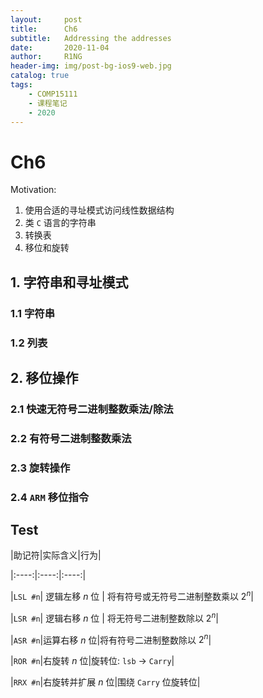 ```yaml
---
layout:     post
title:      Ch6 
subtitle:   Addressing the addresses
date:       2020-11-04
author:     R1NG
header-img: img/post-bg-ios9-web.jpg
catalog: true
tags:
    - COMP15111
    - 课程笔记
    - 2020
---
```



# Ch6 

Motivation: 
1. 使用合适的寻址模式访问线性数据结构
2. 类 `C` 语言的字符串
3. 转换表
4. 移位和旋转


## 1. 字符串和寻址模式

### 1.1 字符串

### 1.2 列表


## 2. 移位操作

### 2.1 快速无符号二进制整数乘法/除法

### 2.2 有符号二进制整数乘法

### 2.3 旋转操作

### 2.4 `ARM` 移位指令


## Test
|助记符|实际含义|行为| 

|:----:|:----:|:----:|

|`LSL #n`| 逻辑左移 $n$ 位 | 将有符号或无符号二进制整数乘以 $2^n$|

|`LSR #n`| 逻辑右移 $n$ 位 | 将无符号二进制整数除以 $2^n$|

|`ASR #n`|运算右移 $n$ 位|将有符号二进制整数除以 $2^n$| 

|`ROR #n`|右旋转 $n$ 位|旋转位: `lsb` $\rightarrow$ `Carry`|

|`RRX #n`|右旋转并扩展 $n$ 位|围绕 `Carry` 位旋转位|